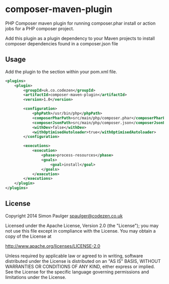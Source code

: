 
# composer-maven-plugin

PHP Composer maven plugin for running composer.phar install or action jobs for a PHP composer project.

Add this plugin as a plugin dependency to your Maven projects to install composer
dependencies found in a composer.json file

## Usage

Add the plugin to the <plugins> section within your pom.xml file.

```xml
<plugins>
    <plugin>
        <groupId>uk.co.codezen</groupId>
        <artifactId>composer-maven-plugin</artifactId>
        <version>1.0</version>

        <configuration>
            <phpPath>/usr/bin/php</phpPath>
            <composerPharPath>src/main/php/composer.phar</composerPharPath>
            <composerJsonPath>src/main/php/composer.json</composerJsonPath>
            <withDev>false</withDev>
            <withOptimisedAutoloader>true</withOptimisedAutoloader>
        </configuration>

        <executions>
            <execution>
                <phase>process-resources</phase>
                <goals>
                    <goal>install</goal>
                </goals>
            </execution>
        </executions>
    </plugin>
</plugins>
```

## License

Copyright 2014 Simon Paulger <spaulger@codezen.co.uk>

Licensed under the Apache License, Version 2.0 (the "License");
you may not use this file except in compliance with the License.
You may obtain a copy of the License at

http://www.apache.org/licenses/LICENSE-2.0

Unless required by applicable law or agreed to in writing, software
distributed under the License is distributed on an "AS IS" BASIS,
WITHOUT WARRANTIES OR CONDITIONS OF ANY KIND, either express or implied.
See the License for the specific language governing permissions and
limitations under the License.
